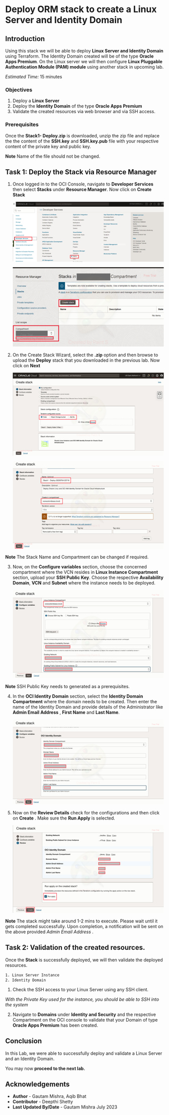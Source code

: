 
# Deploy ORM stack to create a Linux Server and Identity Domain

## Introduction

Using this stack we will be able to deploy  **Linux Server and Identity Domain** using Terraform. The Identity Domain created will be of the type **Oracle Apps Premium**. On the Linux server we will then configure **Linux Pluggable Authentication Module (PAM) module** using another stack in upcoming lab.

*Estimated Time:* 15 minutes

### Objectives

1.	Deploy a **Linux Server**
2.	Deploy the **Identity Domain** of the type **Oracle Apps Premium**
4.	Validate the created resources via web browser and via SSH access.

### Prerequisites

Once the **Stack1- Deploy.zip** is downloaded, unzip the zip file and replace the the content of the **SSH.key** and **SSH.key.pub** file  with your respective content of the private key and public key.

**Note** Name of the file should not be changed.

## Task 1: Deploy the Stack via Resource Manager

1. Once logged in to the OCI Console, navigate to **Developer Services** then select **Stacks** under **Resource Manager**. Now click on **Create Stack**

	![Stacks](./images/stack.png "Stacks")
	
	![Create-Stacks](./images/create-stack.png "Create-Stacks")
 
2. On the Create Stack Wizard, select the **.zip** option and then browse to upload the **Deploy** stack that you downloaded in the previous lab. Now click on **Next**

	![upload-zip](./images/upload-zip.png "upload-zip")
	
	![stack-details](./images/stack-details.png "stack-details")
	
**Note** The Stack Name and Compartment can be changed if required.

3. Now, on the **Configure variables** section, choose the concerned compartment where the VCN resides in **Linux Instance Compartment** section, upload your **SSH Public Key**. Choose the respective **Availability Domain**, **VCN** and **Subnet** where the instance needs to be deployed.

	![linux-instance-details](./images/linux-instance-details.png "linux-instance-details")
	
**Note** SSH Public Key needs to generated as a prerequisites.	
	
4. In the **OCI Identity Domain** section, select the **Identity Domain Compartment** where the domain needs to be created. Then enter the name of the Identity Domain and provide details of the Administrator like **Admin Email Address** , **First Name** and **Last Name**.

	![identity-domain-details](./images/identity-domain-details.png "identity-domain-details")
	
5. Now on the **Review Details** check for the configurations and then click on **Create** . Make sure the **Run Apply** is selected.

	![review](./images/review.png "review")

**Note** The stack might take around 1-2 mins to execute. Please wait until it gets completed successfully. Upon completion, a notification will be sent on the above provided *Admin Email Address* .

## Task 2: Validation of the created resources.

Once the **Stack** is successfully deployed, we will then validate the deployed resources.

	1. Linux Server Instance
	2. Identity Domain 

1. Check the SSH access to your Linux Server using any SSH client. 

*With the Private Key used for the instance, you should be able to SSH into the system*


2. Navigate to **Domains** under **Identity and Security** and the respective Compartment on the OCI console to validate that your Domain of type **Oracle Apps Premium** has been created.

## Conclusion

In this Lab, we were able to successfully deploy and validate a Linux Server and an Identity Domain. 

 You may now **proceed to the next lab.**

## Acknowledgements
* **Author** - Gautam Mishra, Aqib Bhat
* **Contributor** - Deepthi Shetty 
* **Last Updated By/Date** - Gautam Mishra July 2023
